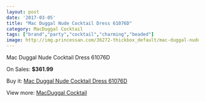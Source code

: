 ```yaml
---
layout: post
date: '2017-03-05'
title: "Mac Duggal Nude Cocktail Dress 61076D"
category: MacDuggal Cocktail
tags: ["brand","party","cocktail","charming","beaded"]
image: http://img.princessan.com/36272-thickbox_default/mac-duggal-nude-cocktail-dress-61076d.jpg
---
```

Mac Duggal Nude Cocktail Dress 61076D

On Sales: **$361.99**
<a href="https://www.princessan.com/en/17003-mac-duggal-nude-cocktail-dress-61076d.html"><amp-img layout="responsive" width="600" height="600" src="//img.princessan.com/36272-thickbox_default/mac-duggal-nude-cocktail-dress-61076d.jpg" alt="Mac Duggal Nude Cocktail Dress 61076D 0" /></a>

Buy it: [Mac Duggal Nude Cocktail Dress 61076D](https://www.princessan.com/en/17003-mac-duggal-nude-cocktail-dress-61076d.html "Mac Duggal Nude Cocktail Dress 61076D")

View more: [MacDuggal Cocktail](https://www.princessan.com/en/141- "MacDuggal Cocktail")